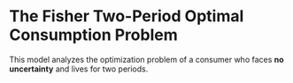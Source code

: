 # The Fisher Two-Period Optimal Consumption Problem

This model analyzes the optimization problem of a consumer who faces **no uncertainty** and lives for two periods.
